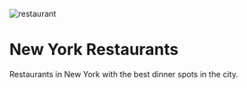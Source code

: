 ![restaurant](https://user-images.githubusercontent.com/18138100/77199379-06aac300-6ae9-11ea-9ab7-859a93cf4544.jpg)



# New York Restaurants
 Restaurants in New York with the best dinner spots in the city.

